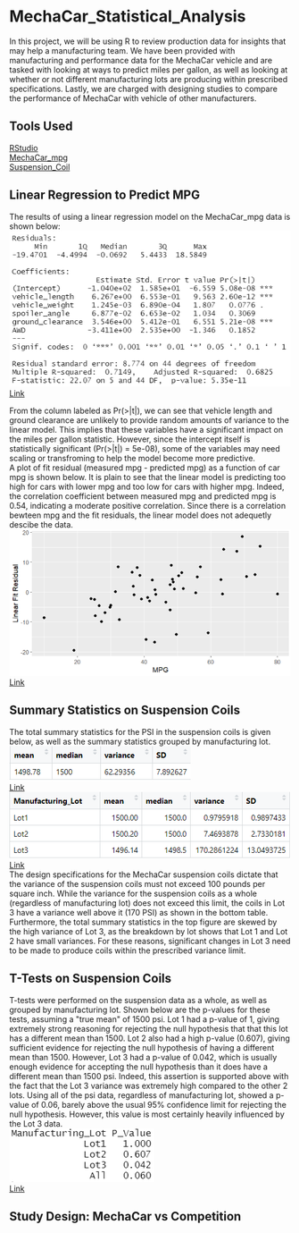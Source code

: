 # MechaCar_Statistical_Analysis
In this project, we will be using R to review production data for insights that may help a manufacturing team.  We have been provided with manufacturing and performance data for the MechaCar vehicle and are tasked with looking at ways to predict miles per gallon, as well as looking at whether or not different manufacturing lots are producing within prescribed specifications.  Lastly, we are charged with designing studies to compare the performance of MechaCar with vehicle of other manufacturers.

## Tools Used
[RStudio](https://www.rstudio.com/)<br />
[MechaCar_mpg](/Data_Files/MechaCar_mpg.csv)<br />
[Suspension_Coil](/Data_Files/Suspension_Coil.csv)

## Linear Regression to Predict MPG
The results of using a linear regression model on the MechaCar_mpg data is shown below:<br />
![](/Results/LinRegSummary.PNG) <br />
[Link](/Results/LinRegSummary.PNG)<br />

From the column labeled as Pr(>|t|), we can see that vehicle length and ground clearance are unlikely to provide random amounts of variance to the linear model. This implies that these variables have a significant impact on the miles per gallon statistic. However, since the intercept itself is statistically significant (Pr(>|t|) = 5e-08), some of the variables may need scaling or transfroming to help the model become more predictive.<br />
A plot of fit residual (measured mpg - predicted mpg) as a function of car mpg is shown below. It is plain to see that the linear model is predicting too high for cars with lower mpg and too low for cars with higher mpg. Indeed, the correlation coefficient between measured mpg and predicted mpg is 0.54, indicating a moderate positive correlation. Since there is a correlation bewteen mpg and the fit residuals, the linear model does not adequetly descibe the data.
![](/Results/LinRegFitResiduals.PNG) <br />
[Link](/Results/LinRegFitResiduals.PNG) <br />

## Summary Statistics on Suspension Coils
The total summary statistics for the PSI in the suspension coils is given below, as well as the summary statistics grouped by manufacturing lot.<br />
![](/Results/TotalSummary.PNG) <br />
[Link](/Results/TotalSummary.PNG) <br />
![](/Results/LotSummaryStats.PNG) <br />
[Link](/Results/LotSummaryStats.PNG) <br />
The design specifications for the MechaCar suspension coils dictate that the variance of the suspension coils must not exceed 100 pounds per square inch.  While the variance for the suspension coils as a whole (regardless of manufacturing lot) does not exceed this limit, the coils in Lot 3 have a variance well above it (170 PSI) as shown in the bottom table. Furthermore, the total summary statistics in the top figure are skewed by the high variance of Lot 3, as the breakdown by lot shows that Lot 1 and Lot 2 have small variances. For these reasons, significant changes in Lot 3 need to be made to produce coils within the prescribed variance limit.<br />

## T-Tests on Suspension Coils
T-tests were performed on the suspension data as a whole, as well as grouped by manufacturing lot.  Shown below are the p-values for these tests, assuming a "true mean" of 1500 psi. Lot 1 had a p-value of 1, giving extremely strong reasoning for rejecting the null hypothesis that that this lot has a different mean than 1500. Lot 2 also had a high p-value (0.607), giving sufficient evidence for rejecting the null hypothesis of having a different mean than 1500.  However, Lot 3 had a p-value of 0.042, which is usually enough evidence for accepting the null hypothesis than it does have a different mean than 1500 psi. Indeed, this assertion is supported above with the fact that the Lot 3 variance was extremely high compared to the other 2 lots.  Using all of the psi data, regardless of manufacturing lot, showed a p-value of 0.06, barely above the usual 95% confidence limit for rejecting the null hypothesis.  However, this value is most certainly heavily influenced by the Lot 3 data.<br />
![](/Results/ttestResults.PNG) <br />
[Link](/Results/ttestResults.PNG) <br />

## Study Design: MechaCar vs Competition

